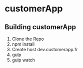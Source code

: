 # customerApp

## Building customerApp
1. Clone the Repo
2. npm install
3. Create host dev.customerapp.fr
4. gulp
5. gulp watch


